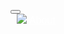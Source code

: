 <html lang="en">
<style>
    
.navbar-custom {
    background-color: #7f7f7f;
}
.navbar-custom .navbar-brand,
.navbar-custom .navbar-text {
            color: white;
            font-family: sans-serif;
            font-size: 16px !important;
}
</style>
<nav class="navbar navbar-expand-sm navbar-custom">
        <button class="navbar-toggler" type="button" data-toggle="collapse" data-target="#navbar">
            <span class="navbar-toggler-icon"></span>
        </button>
        <div class="collapse navbar-collapse" id="navbar">
        <div class="navbar-nav">
            <a class="nav-item navbar-brand" id="home" href="/" style="padding-left: 10px;"><img src="Home"></a>
            <a class="nav-item navbar-brand" id="home" href="/About">About</a>
        </div>
        </div>
        </nav>
<head>
  <meta charset="utf-8">
  <base href="/">
  <meta name="viewport" content="width=device-width, initial-scale=1">
  <link rel="icon" type="image/x-icon" href="favicon.ico">
  <link href="https://cdn.jsdelivr.net/npm/bootstrap@5.0.2/dist/css/bootstrap.min.css" rel="stylesheet" integrity="sha384-EVSTQN3/azprG1Anm3QDgpJLIm9Nao0Yz1ztcQTwFspd3yD65VohhpuuCOmLASjC" crossorigin="anonymous">
  <script src="https://cdn.jsdelivr.net/npm/bootstrap@5.0.2/dist/js/bootstrap.bundle.min.js" integrity="sha384-MrcW6ZMFYlzcLA8Nl+NtUVF0sA7MsXsP1UyJoMp4YLEuNSfAP+JcXn/tWtIaxVXM" crossorigin="anonymous"></script>
</head>
  <app-root></app-root>
</html>
